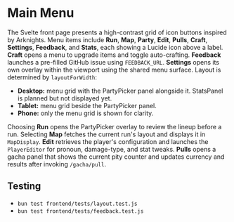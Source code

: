 # Main Menu

The Svelte front page presents a high-contrast grid of icon buttons inspired by
Arknights. Menu items include **Run**, **Map**, **Party**, **Edit**, **Pulls**,
**Craft**, **Settings**, **Feedback**, and **Stats**, each showing a Lucide icon above a label.
**Craft** opens a menu to upgrade items and toggle auto-crafting. **Feedback** launches a pre-filled GitHub issue using `FEEDBACK_URL`.
**Settings** opens its own overlay within the viewport using the shared menu surface. Layout is
determined by `layoutForWidth`:
- **Desktop:** menu grid with the PartyPicker panel alongside it. StatsPanel is
  planned but not displayed yet.
- **Tablet:** menu grid beside the PartyPicker panel.
- **Phone:** only the menu grid is shown for clarity.

Choosing **Run** opens the PartyPicker overlay to review the lineup before a run.
Selecting **Map** fetches the current run's layout and displays it in
`MapDisplay`. **Edit** retrieves the player's configuration and launches the
`PlayerEditor` for pronoun, damage-type, and stat tweaks. **Pulls** opens a
gacha panel that shows the current pity counter and updates currency and
results after invoking `/gacha/pull`.

## Testing
- `bun test frontend/tests/layout.test.js`
- `bun test frontend/tests/feedback.test.js`
